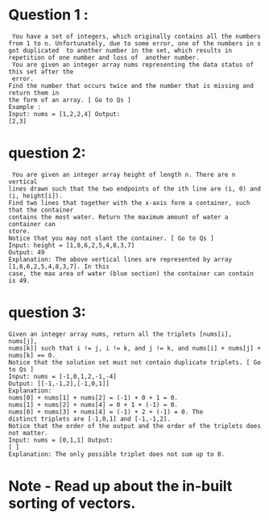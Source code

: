 # Question 1 : 
     You have a set of integers, which originally contains all the numbers from 1 to n. Unfortunately, due to some error, one of the numbers in s got duplicated  to another number in the set, which results in repetition of one number and loss of  another number. 
     You are given an integer array nums representing the data status of this set after the 
     error. 
    Find the number that occurs twice and the number that is missing and return them in 
    the form of an array. [ Go to Qs ] 
    Example : 
    Input: nums = [1,2,2,4] Output: 
    [2,3]
# question 2: 
     You are given an integer array height of length n. There are n vertical 
    lines drawn such that the two endpoints of the ith line are (i, 0) and (i, height[i]). 
    Find two lines that together with the x-axis form a container, such that the container 
    contains the most water. Return the maximum amount of water a container can 
    store. 
    Notice that you may not slant the container. [ Go to Qs ] 
    Input: height = [1,8,6,2,5,4,8,3,7] 
    Output: 49 
    Explanation: The above vertical lines are represented by array [1,8,6,2,5,4,8,3,7]. In this 
    case, the max area of water (blue section) the container can contain is 49.    
# question 3:
    Given an integer array nums, return all the triplets [nums[i], nums[j], 
    nums[k]] such that i != j, i != k, and j != k, and nums[i] + nums[j] + nums[k] == 0. 
    Notice that the solution set must not contain duplicate triplets. [ Go to Qs ] 
    Input: nums = [-1,0,1,2,-1,-4] 
    Output: [[-1,-1,2],[-1,0,1]] 
    Explanation: 
    nums[0] + nums[1] + nums[2] = (-1) + 0 + 1 = 0. 
    nums[1] + nums[2] + nums[4] = 0 + 1 + (-1) = 0. 
    nums[0] + nums[3] + nums[4] = (-1) + 2 + (-1) = 0. The 
    distinct triplets are [-1,0,1] and [-1,-1,2]. 
    Notice that the order of the output and the order of the triplets does not matter. 
    Input: nums = [0,1,1] Output: 
    [ ] 
    Explanation: The only possible triplet does not sum up to 0.    

# Note - Read up about the in-built sorting of vectors.
       
